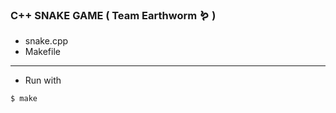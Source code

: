 ### C++ SNAKE GAME ( Team Earthworm 🪱 )
* snake.cpp
* Makefile
----------
* Run with 
```
$ make
```
